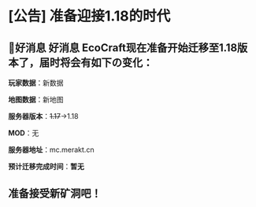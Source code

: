 # [公告] 准备迎接1.18的时代

## 🎉好消息 好消息 EcoCraft现在准备开始迁移至1.18版本了，届时将会有如下の变化：

**玩家数据**：新数据

**地图数据**：新地图

**服务器版本**：~~1.17~~→1.18

**MOD**：无

**服务器地址**：mc.merakt.cn

**预计迁移完成时间**：**暂无**

## 准备接受新矿洞吧！